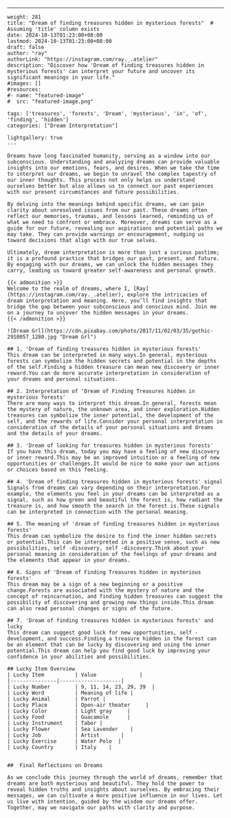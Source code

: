 ---
    weight: 281
    title: "Dream of finding treasures hidden in mysterious forests"  # Assuming 'title' column exists
    date: 2024-10-13T01:23:00+08:00
    lastmod: 2024-10-13T01:23:00+08:00
    draft: false
    author: "ray"
    authorLink: "https://instagram.com/ray._.atelier"
    description: "Discover how 'Dream of finding treasures hidden in mysterious forests' can interpret your future and uncover its significant meanings in your life."
    #images: []
    #resources:
    #- name: "featured-image"
    #  src: "featured-image.png"
    
    tags: ['treasures', 'forests', 'Dream', 'mysterious', 'in', 'of', 'finding', 'hidden']
    categories: ["Dream Interpretation"]
    
    lightgallery: true
    ---
    
    Dreams have long fascinated humanity, serving as a window into our subconscious. Understanding and analyzing dreams can provide valuable insights into our emotions, fears, and desires. When we take the time to interpret our dreams, we begin to unravel the complex tapestry of our inner thoughts. This process not only helps us understand ourselves better but also allows us to connect our past experiences with our present circumstances and future possibilities.
    
    By delving into the meanings behind specific dreams, we can gain clarity about unresolved issues from our past. These dreams often reflect our memories, traumas, and lessons learned, reminding us of what we need to confront or embrace. Moreover, dreams can serve as a guide for our future, revealing our aspirations and potential paths we may take. They can provide warnings or encouragement, nudging us toward decisions that align with our true selves.
    
    Ultimately, dream interpretation is more than just a curious pastime; it is a profound practice that bridges our past, present, and future. By engaging with our dreams, we can unlock the hidden messages they carry, leading us toward greater self-awareness and personal growth.
    
    {{< admonition >}}
    Welcome to the realm of dreams, where I, [Ray](https://instagram.com/ray._.atelier), explore the intricacies of dream interpretation and meaning. Here, you’ll find insights that bridge the gap between your subconscious and conscious mind. Join me on a journey to uncover the hidden messages in your dreams.
    {{< /admonition >}}
    
    ![Dream Grl](https://cdn.pixabay.com/photo/2017/11/02/03/35/gothic-2910057_1280.jpg "Dream Grl")
    
    ## 1. 'Dream of finding treasures hidden in mysterious forests'
    This dream can be interpreted in many ways.In general, mysterious forests can symbolize the hidden secrets and potential in the depths of the self.Finding a hidden treasure can mean new discovery or inner reward.You can do more accurate interpretation in consideration of your dreams and personal situations.
    
    ## 2. Interpretation of 'Dream of Finding Treasures hidden in mysterious forests'
    There are many ways to interpret this dream.In general, forests mean the mystery of nature, the unknown area, and inner exploration.Hidden treasures can symbolize the inner potential, the development of the self, and the rewards of life.Consider your personal interpretation in consideration of the details of your personal situations and dreams and the details of your dreams.
    
    ## 3. 'Dream of looking for treasures hidden in mysterious forests'
    If you have this dream, today you may have a feeling of new discovery or inner reward.This may be an improved intuition or a feeling of new opportunities or challenges.It would be nice to make your own actions or choices based on this feeling.
    
    ## 4. 'Dream of finding treasures hidden in mysterious forests' signal
    Signals from dreams can vary depending on their interpretation.For example, the elements you feel in your dreams can be interpreted as a signal, such as how green and beautiful the forest is, how radiant the treasure is, and how smooth the search in the forest is.These signals can be interpreted in connection with the personal meaning.
    
    ## 5. The meaning of 'dream of finding treasures hidden in mysterious forests'
    This dream can symbolize the desire to find the inner hidden secrets or potential.This can be interpreted in a positive sense, such as new possibilities, self -discovery, self -discovery.Think about your personal meaning in consideration of the feelings of your dreams and the elements that appear in your dreams.
    
    ## 6. Signs of 'Dream of Finding Treasures hidden in mysterious forests'
    This dream may be a sign of a new beginning or a positive change.Forests are associated with the mystery of nature and the concept of reincarnation, and finding hidden treasures can suggest the possibility of discovering and growing new things inside.This dream can also read personal changes or signs of the future.
    
    ## 7. 'Dream of finding treasures hidden in mysterious forests' and lucky
    This dream can suggest good luck for new opportunities, self -development, and success.Finding a treasure hidden in the forest can be an element that can be lucky by discovering and using the inner potential.This dream can help you find good luck by improving your confidence in your abilities and possibilities.
    
    ## Lucky Item Overview
    | Lucky Item          | Value              |
    |---------------|--------------------|
    | Lucky Number        | 9, 11, 14, 23, 29, 39  |
    | Lucky Word          | Meaning of life |
    | Lucky Animal        | Parrot |
    | Lucky Place         | Open-air theater     |
    | Lucky Color         | Light gray     |
    | Lucky Food          | Guacamole      |
    | Lucky Instrument    | Tabor |
    | Lucky Flower        | Sea Lavender    |
    | Lucky Job           | Artist       |
    | Lucky Exercise      | Water Polo  |
    | Lucky Country       | Italy    |
    
    
    ##  Final Reflections on Dreams
    
    As we conclude this journey through the world of dreams, remember that dreams are both mysterious and beautiful. They hold the power to reveal hidden truths and insights about ourselves. By embracing their messages, we can cultivate a more positive influence in our lives. Let us live with intention, guided by the wisdom our dreams offer. Together, may we navigate our paths with clarity and purpose.
    